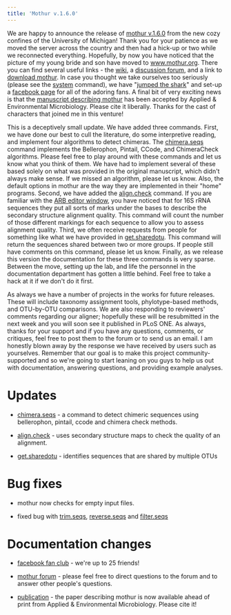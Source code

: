 ```yaml
---
title: 'Mothur v.1.6.0'
---
```

We are happy to announce the release of [mothur
v.1.6.0](mothur_v.1.6.0) from the new cozy confines of the
University of Michigan! Thank you for your patience as we moved the
server across the country and then had a hick-up or two while we
reconnected everything. Hopefully, by now you have noticed that the
picture of my young bride and son have moved to www.mothur.org. There
you can find several useful links - the [ wiki](Main_Page), a
[discussion forum](http://www.mothur.org/forum), and a link to [download
mothur](download_mothur). In case you thought we take
ourselves too seriously (please see the [system](system)
command), we have \"[jumped the
shark](wikipedia:Jumping_the_shark)\" and set-up a [facebook
page](http://www.facebook.com/pages/mothur/133966409231) for all of the
adoring fans. A final bit of very exciting news is that the [manuscript
describing
mothur](http://aem.asm.org/cgi/content/abstract/AEM.01541-09v1) has been
accepted by Applied & Environmental Microbiology. Please cite it
liberally. Thanks for the cast of characters that joined me in this
venture!

This is a deceptively small update. We have added three commands. First,
we have done our best to cull the literature, do some interpretive
reading, and implement four algorithms to detect chimeras. The
[chimera.seqs](chimera.seqs) command implements the
Bellerophon, Pintail, CCode, and ChimeraCheck algorithms. Please feel
free to play around with these commands and let us know what you think
of them. We have had to implement several of these based solely on what
was provided in the original manuscript, which didn\'t always make
sense. If we missed an algorithm, please let us know. Also, the default
options in mothur are the way they are implemented in their \"home\"
programs. Second, we have added the
[align.check](align.check) command. If you are familiar with
the [ARB editor window](http://www.arb-home.de), you have noticed that
for 16S rRNA sequences they put all sorts of marks under the bases to
describe the secondary structure alignment quality. This command will
count the number of those different markings for each sequence to allow
you to assess alignment quality. Third, we often receive requests from
people for something like what we have provided in
[get.sharedotu](get.sharedotu). This command will return the
sequences shared between two or more groups. If people still have
comments on this command, please let us know. Finally, as we release
this version the documentation for these three commands is very sparse.
Between the move, setting up the lab, and life the personnel in the
documentation department has gotten a little behind. Feel free to take a
hack at it if we don\'t do it first.

As always we have a number of projects in the works for future releases.
These will include taxonomy assignment tools, phylotype-based methods,
and OTU-by-OTU comparisons. We are also responding to reviewers\'
comments regarding our aligner; hopefully these will be resubmitted in
the next week and you will soon see it published in PLoS ONE. As always,
thanks for your support and if you have any questions, comments, or
critiques, feel free to post them to the forum or to send us an email. I
am honestly blown away by the response we have received by users such as
yourselves. Remember that our goal is to make this project
community-supported and so we\'re going to start leaning on you guys to
help us out with documentation, answering questions, and providing
example analyses.

Updates
=======

-   [chimera.seqs](chimera.seqs) - a command to detect
    chimeric sequences using bellerophon, pintail, ccode and chimera
    check methods.

<!-- -->

-   [align.check](align.check) - uses secondary structure
    maps to check the quality of an alignment.

<!-- -->

-   [get.sharedotu](get.sharedotu) - identifies sequences
    that are shared by multiple OTUs

Bug fixes
=========

-   mothur now checks for empty input files.

<!-- -->

-   fixed bug with [trim.seqs](trim.seqs),
    [reverse.seqs](reverse.seqs) and
    [filter.seqs](filter.seqs)

Documentation changes
=====================

-   [facebook fan
    club](http://www.facebook.com/pages/mothur/133966409231) - we\'re up
    to 25 friends!

<!-- -->

-   [mothur forum](http://www.mothur.org/forum) - please feel free to
    direct questions to the forum and to answer other people\'s
    questions.

<!-- -->

-   [publication](http://aem.asm.org/cgi/content/abstract/AEM.01541-09v1) -
    the paper describing mothur is now available ahead of print from
    Applied & Environmental Microbiology. Please cite it!
